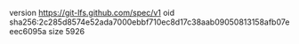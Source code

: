 version https://git-lfs.github.com/spec/v1
oid sha256:2c285d8574e52ada7000ebbf710ec8d17c38aab09050813158afb07eeec6095a
size 5926
